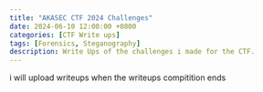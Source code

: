 ```yaml
---
title: "AKASEC CTF 2024 Challenges"
date: 2024-06-10 12:00:00 +0800
categories: [CTF Write ups]
tags: [Forensics, Steganography]
description: Write Ups of the challenges i made for the CTF.
---
```


i will upload writeups when the writeups compitition ends

